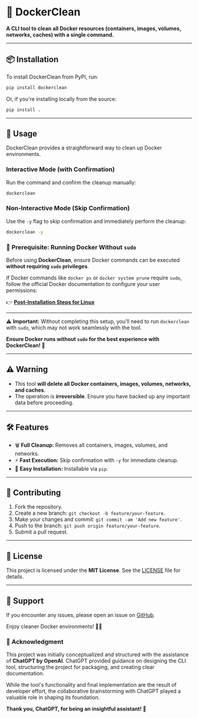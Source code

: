 # 🐳 **DockerClean**  

**A CLI tool to clean all Docker resources (containers, images, volumes, networks, caches) with a single command.**

---

## 📦 **Installation**

To install DockerClean from PyPI, run:

```bash
pip install dockerclean
```

Or, if you're installing locally from the source:

```bash
pip install .
```

---

## 🚀 **Usage**

DockerClean provides a straightforward way to clean up Docker environments.

### **Interactive Mode (with Confirmation)**  
Run the command and confirm the cleanup manually:  

```bash
dockerclean
```

### **Non-Interactive Mode (Skip Confirmation)**  
Use the `-y` flag to skip confirmation and immediately perform the cleanup:  

```bash
dockerclean -y
```

### 🐳 **Prerequisite: Running Docker Without `sudo`**

Before using **DockerClean**, ensure Docker commands can be executed **without requiring `sudo` privileges**.  

If Docker commands like `docker ps` or `docker system prune` require `sudo`, follow the official Docker documentation to configure your user permissions:

👉 [**Post-Installation Steps for Linux**](https://docs.docker.com/engine/install/linux-postinstall/)

---

⚠️ **Important:** Without completing this setup, you’ll need to run `dockerclean` with `sudo`, which may not work seamlessly with the tool.  

**Ensure Docker runs without `sudo` for the best experience with DockerClean! 🚀**

---

## ⚠️ **Warning**

- This tool **will delete all Docker containers, images, volumes, networks, and caches**.
- The operation is **irreversible**. Ensure you have backed up any important data before proceeding.

---

## 🛠️ **Features**

- 🗑️ **Full Cleanup:** Removes all containers, images, volumes, and networks.  
- ⚡ **Fast Execution:** Skip confirmation with `-y` for immediate cleanup.  
- 🐍 **Easy Installation:** Installable via `pip`.  

---

## 📝 **Contributing**

1. Fork the repository.  
2. Create a new branch: `git checkout -b feature/your-feature`.  
3. Make your changes and commit: `git commit -am 'Add new feature'`.  
4. Push to the branch: `git push origin feature/your-feature`.  
5. Submit a pull request.  

---

## 📄 **License**

This project is licensed under the **MIT License**. See the [LICENSE](./LICENSE) file for details.

---

## 🤝 **Support**

If you encounter any issues, please open an issue on [GitHub](https://github.com/yourusername/dockerclean).  

Enjoy cleaner Docker environments! 🐳✨

### 🤖 **Acknowledgment**

This project was initially conceptualized and structured with the assistance of **ChatGPT by OpenAI**. ChatGPT provided guidance on designing the CLI tool, structuring the project for packaging, and creating clear documentation.  

While the tool's functionality and final implementation are the result of developer effort, the collaborative brainstorming with ChatGPT played a valuable role in shaping its foundation.  

**Thank you, ChatGPT, for being an insightful assistant! 🚀**  
